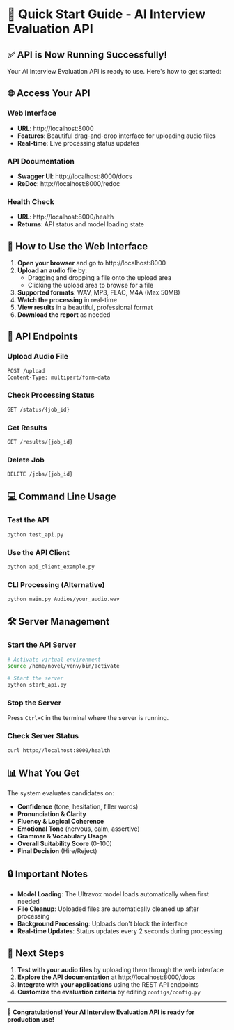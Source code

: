# 🚀 Quick Start Guide - AI Interview Evaluation API

## ✅ **API is Now Running Successfully!**

Your AI Interview Evaluation API is ready to use. Here's how to get started:

## 🌐 **Access Your API**

### **Web Interface**
- **URL**: http://localhost:8000
- **Features**: Beautiful drag-and-drop interface for uploading audio files
- **Real-time**: Live processing status updates

### **API Documentation**
- **Swagger UI**: http://localhost:8000/docs
- **ReDoc**: http://localhost:8000/redoc

### **Health Check**
- **URL**: http://localhost:8000/health
- **Returns**: API status and model loading state

## 📱 **How to Use the Web Interface**

1. **Open your browser** and go to http://localhost:8000
2. **Upload an audio file** by:
   - Dragging and dropping a file onto the upload area
   - Clicking the upload area to browse for a file
3. **Supported formats**: WAV, MP3, FLAC, M4A (Max 50MB)
4. **Watch the processing** in real-time
5. **View results** in a beautiful, professional format
6. **Download the report** as needed

## 🔧 **API Endpoints**

### **Upload Audio File**
```bash
POST /upload
Content-Type: multipart/form-data
```

### **Check Processing Status**
```bash
GET /status/{job_id}
```

### **Get Results**
```bash
GET /results/{job_id}
```

### **Delete Job**
```bash
DELETE /jobs/{job_id}
```

## 💻 **Command Line Usage**

### **Test the API**
```bash
python test_api.py
```

### **Use the API Client**
```bash
python api_client_example.py
```

### **CLI Processing (Alternative)**
```bash
python main.py Audios/your_audio.wav
```

## 🛠️ **Server Management**

### **Start the API Server**
```bash
# Activate virtual environment
source /home/novel/venv/bin/activate

# Start the server
python start_api.py
```

### **Stop the Server**
Press `Ctrl+C` in the terminal where the server is running.

### **Check Server Status**
```bash
curl http://localhost:8000/health
```

## 📊 **What You Get**

The system evaluates candidates on:
- **Confidence** (tone, hesitation, filler words)
- **Pronunciation & Clarity**
- **Fluency & Logical Coherence**
- **Emotional Tone** (nervous, calm, assertive)
- **Grammar & Vocabulary Usage**
- **Overall Suitability Score** (0-100)
- **Final Decision** (Hire/Reject)

## 🔒 **Important Notes**

- **Model Loading**: The Ultravox model loads automatically when first needed
- **File Cleanup**: Uploaded files are automatically cleaned up after processing
- **Background Processing**: Uploads don't block the interface
- **Real-time Updates**: Status updates every 2 seconds during processing

## 🎯 **Next Steps**

1. **Test with your audio files** by uploading them through the web interface
2. **Explore the API documentation** at http://localhost:8000/docs
3. **Integrate with your applications** using the REST API endpoints
4. **Customize the evaluation criteria** by editing `configs/config.py`

---

**🎉 Congratulations! Your AI Interview Evaluation API is ready for production use!** 